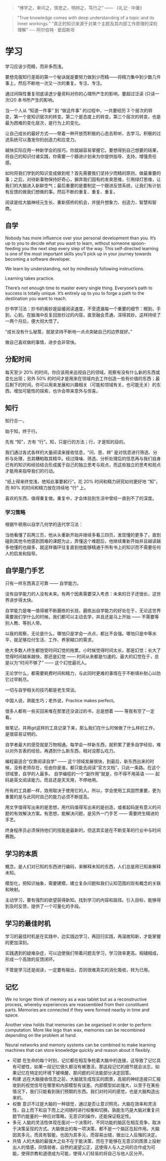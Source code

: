 > “博学之，审问之，慎思之，明辨之，笃行之” —— 《礼记 · 中庸》

> “True knowledge comes with deep understanding of a topic and its inner workings.”
> “真正的知识来源于对某个主题及其内部工作原理的深刻理解”
> --- 阿尔伯特 · 爱因斯坦

# 学习

学习应该少而精，而非多而浅。

要想克服知行差距的第一个秘诀就是要努力做到少而精——将精力集中到少数几件事上，然后不断地一次又一次的重复。专注、专注。

通过间隔性重复彻底读透少量资料对你的心理所产生的影响，要超过泛读 (只读一次)20 本书所产生的影响。

当一个人从 “知道一件事” 到 “做这件事” 的过程中，一共要经历 3 个层次的转变，第一个是知识层次的转变。第二个是态度上的转变。第三个层次的转变，也是最为困难的变化层次，是行为上的变化。

让自己成长的最好方式——带着一种开放而积极的心态去聆听、去学习。积极的过滤系统可以激发你的创造力和应变力。

越快实际应用一种新学会的技巧，你就越容易掌握它。要想得到自己想要的结果，将自己的知识付诸实践，你需要一个跟进计划来为你提供指导、支持，增强责任感。

如何将我们学到的知识变成做到呢？首先需要我们坚持少而精的原则，做最重要的事；之后，对待新事物保持好奇心，摒弃我们固有的发臭思维，引用绿灯思维，让我们的大脑进入新鲜空气；最后重要的是要制定一个跟进反馈系统，让我们有计划有反馈的做我们想做的事。然后不断的重复、重复、重复。

阅读是给大脑神经元生长、重新搭桥的机会，并提升想象力、创造力，智慧和智商。

## 自学

Nobody has more influence over your personal development than you. It’s up to you to decide what you want to learn, without someone spoon-feeding you the next step every step of the way. This self-directed learning is one of the most important skills you’ll pick up in your journey towards becoming a software developer.

We learn by understanding, not by mindlessly following instructions.

Learning takes practice.

There’s not enough time to master every single thing. Everyone’s path to success is totally unique. It’s entirely up to you to forge a path to the destination you want to reach.


抄书学习法：抄书的奥妙是延缓阅读速度，不至遗漏每一个重要的细节：眼到，手到，心到。在脑海中反复回放抄过的内容，直至融会贯通，深得其妙。这样持续了一两个月后，便大彻大悟了。

“成长没有什么秘笈，就是坚持不断地一点点突破自己的边界就好。”

做自己喜欢做的事情，进步会非常快。

## 分配时间

每天至少 20% 的时间，你应该用来巡视自己的领域，观察有没有什么新的东西或变化出现；另外 50% 的时间才是用来在领域内去工作创造一些有价值的东西；最后剩下的时间，你可以用来发展和兴趣相关（可能和领域有关，也可能无关）的东西，增加可能性的探索，也许会带来意外与惊喜。

## 知行

知行合一。

始于知，终于行。

先有 “知”，方有 “行”。知，只是行的方法；行，才是知的目的。

我们通过各式各样的大量阅读来接收信息，“问、思、辨” 是对信息进行筛选、分析与处理，去其糟粕取其精华。经过降噪、筛选、分析处理后的信息再与我们自身已有的知识和经验结合形成属于自己的独立思考与观点，而这些独立的思考和观点才能用来指导我们的行动。

“纸上得来终觉浅，绝知此事要躬行”。花 20% 时间和精力研究如何更好地 “知”，而 80% 的时间和精力放在持续地 “行” 上。

喜欢的东西，值得重复做。重复中，才会体验到生活中曾经一直到不了的深度。

### 学习策略

根据牛顿用以自学几何学的迭代学习法：

当他看懂了前两三页，他从头重新开始并继续多看三四页，发现懂的更多了，直到碰到其他令他感到困难的课题为止，弄懂这个难题后，他继续重新开始并且越读越多他懂的也越多，就这样循环往复直到他能够精通于所有书上的知识而不需要任何人的启发和指导。



## 自学是门手艺

只有一样东西真正可靠 —— 自学能力。

没有自学能力的人没有未来。有两个因素需要深入考虑：未来的日子还很长，这世界进步得太快。

自学能力是唯一值得被不断磨练的长技。磨练出自学能力的好处在于，无论这世界需要我们学什么的时候，我们都可以主动去学，并且还是马上开始 —— 不需要等别人教、等别人带。

以我的观察，无论是什么，哪怕只是学会一点点，都比不会强。哪怕只是中等水平，就足够应付生活、工作、养家糊口的需求。

绝大多数人终生都饱受时间幻觉的拖累。小时候觉得时间太长，那是幻觉；长大了觉得时间越来越快，那还是幻觉 —— 时间从来都是匀速的。最大的幻觉在于，总是以为“时间不够了” —— 这个幻觉最坑人。

无论学什么，都需要耗费时间和精力，与此同时更难的事情在于不断填补耐心以防它过早耗尽。

一切与自学相关的技巧都是老生常谈。

中国人说，熟能生巧；老外说，Practice makes perfect。

很多人都有一些买回来堆在那里还没读过的书，总是想着 —— 等我有空了一定看。

做笔记，并用git这样的工具记录下来，那么我们在什么时候做了什么样的工作，是很容易证明的。

自学者最大的感受就是万物相通。每学会一样新东西，就积累了更多自学经验，难以对外言表的经验，再遇到什么新东西，相对没那么吃力。

编程最适合“仅靠阅读自学” —— 这个领域发展很快，到最后，新东西出来的时候，没有老师存在，任由你是谁，都只能去阅读“官方文档”，只此一条路。在这个领域里，自学的人最多。
自学编程的一个“副作用”就是，你不得不用英语 —— 起码是英文阅读能力。而且还是天天用，不停地用。

所有的工具都一样，效用取决于使用它的人。所以，学会使用工具固然重要，更为重要的是与此同时自己的能力必须不断提高。

用文字值得写出来的是思想，用代码值得写出来的是创造，或者起码是有意义的问题的有效解决方案。有思想，能解决问题，是另外一门手艺 —— 需要终生精进的手艺。

终身程序员必须保持他们的技能是最新的，但这其实是在不断变革的行业中与时间赛跑。

## 学习的本质

概念，是人们对已知的东西进行编码，来解释未知的东西，人们总是用已知来解释未知。

模型化，把知识抽象，需要建模，建立复杂问题和我们认知范围的现有概念的关联和映射。

主动学习，要有强烈的欲望获得新知。找到学习的内容和路径。引入目标，能够得到及时反馈，提供了一个可量化的手段。

## 学习的最佳时机

学习的最佳时机是在实践中，边实践边学习，再回归实践，再温故知新，才能掌握的更加深刻。

实践遇到的疑难杂症，可以迫使我们带着问题去学习，学习效率更高。相辅相成，形成一个高效的反馈闭环。

不管是学习还是阅读，一定要有输出，否则很难真实的消化吸收，转为已用。

## 记忆

We no longer think of memory as a wax tablet but as a reconstructive process, whereby experiences are reassembled from their constituent parts. Memories are connected if they were formed nearby in time and space.

Another view holds that memories can be organised in order to perform computation. More like lego than wax, memories can be recombined depending on the problem at hand.

Neural networks and memory systems can be combined to make learning machines that can store knowledge quickly and reason about it flexibly.

- 可塑
在生命的每个时刻，记忆都在相互争抢着大脑中的连接，这导致了记忆具有可塑性，如果一段记忆很久都没有被激活，那这段记忆的细节就会淡忘，如果记忆在特定的环境下被唤醒，那问题的问法能部分决定回答。
- 构建
远在大脑接收信息之前，大脑就生成现实的图景，高层的神经连接只汇报收到的视觉信号在哪里和内部模型有误差。内部模型如此强大，以至于在某些情况下，我们只能看到我们预期的东西。我们对时间的感觉，也是大脑构造出来的。
- 权衡
意识不过是大脑的一种错觉，通过是否让意识照亮，大脑在效率和灵活性，自上而下和自下而上之间随时进行权衡和切换。孰能生巧是大脑对重复问题节约能量的一种应对策略，无意识的操作，还能保证稳定性。
- 多元
人脑的灵活性体现在面对一个决策时，不同功能的脑区在相互竞争，取决于决策呈现的方式。大脑做出的每一项决策，都不是一个脑区在起作用。大脑因其多元，而具有智能，也因为其多元，而容易出错，做出让人后悔的决定。
- 共情
人的大脑的最强大之处不在于能决策，而在于能够在无意识的图景上投射出人的情感，同情弱者，自然的渴望公正，这使得人与人之间的合作成为可能，使得宗教和道德成为可能，使得人们轻易的将自己与他人区分开。
